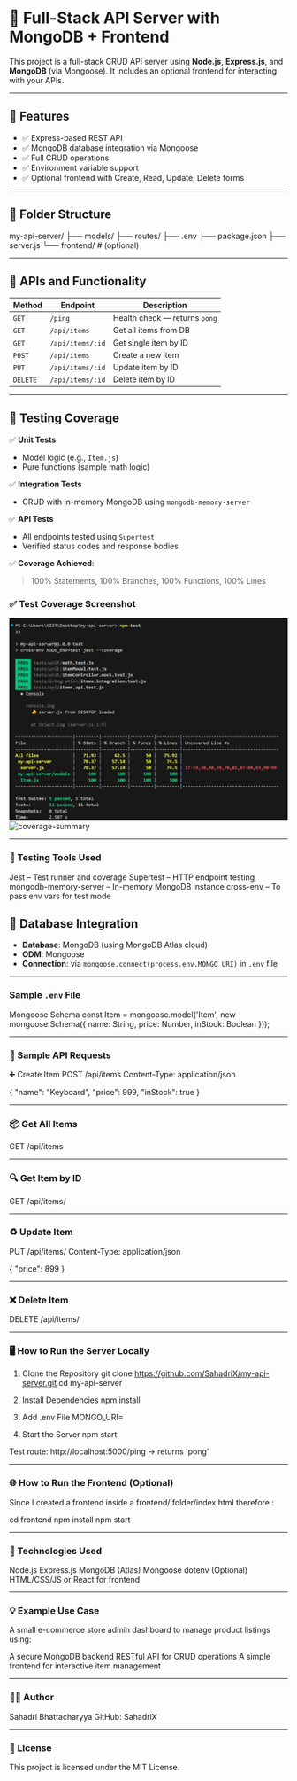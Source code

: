 # 🚀 Full-Stack API Server with MongoDB + Frontend

This project is a full-stack CRUD API server using **Node.js**, **Express.js**, and **MongoDB** (via Mongoose). It includes an optional frontend for interacting with your APIs.

---

## 📌 Features

- ✅ Express-based REST API  
- ✅ MongoDB database integration via Mongoose  
- ✅ Full CRUD operations  
- ✅ Environment variable support  
- ✅ Optional frontend with Create, Read, Update, Delete forms  

---

## 📁 Folder Structure

my-api-server/
├── models/
├── routes/
├── .env
├── package.json
├── server.js
└── frontend/ # (optional)

 ---

## 🔌 APIs and Functionality

| Method   | Endpoint             | Description                    |
|----------|----------------------|--------------------------------|
| `GET`    | `/ping`              | Health check — returns `pong` |
| `GET`    | `/api/items`         | Get all items from DB          |
| `GET`    | `/api/items/:id`     | Get single item by ID          |
| `POST`   | `/api/items`         | Create a new item              |
| `PUT`    | `/api/items/:id`     | Update item by ID              |
| `DELETE` | `/api/items/:id`     | Delete item by ID              |

---

## 🧪 Testing Coverage

✅ **Unit Tests**  
- Model logic (e.g., `Item.js`)
- Pure functions (sample math logic)

✅ **Integration Tests**  
- CRUD with in-memory MongoDB using `mongodb-memory-server`

✅ **API Tests**  
- All endpoints tested using `Supertest`
- Verified status codes and response bodies

✅ **Coverage Achieved**:  
> 100% Statements, 100% Branches, 100% Functions, 100% Lines

### ✅ Test Coverage Screenshot

![Test Coverage](./assets/coverage-summary.png)
![coverage-summary](https://github.com/user-attachments/assets/42e69588-40d1-48e9-abfe-5e82fc95a7bc)



---
### 🧪 Testing Tools Used
Jest – Test runner and coverage
Supertest – HTTP endpoint testing
mongodb-memory-server – In-memory MongoDB instance
cross-env – To pass env vars for test mode


## 🧱 Database Integration

- **Database**: MongoDB (using MongoDB Atlas cloud)  
- **ODM**: Mongoose  
- **Connection**: via `mongoose.connect(process.env.MONGO_URI)` in `.env` file

---

### Sample `.env` File

 Mongoose Schema
const Item = mongoose.model('Item', new mongoose.Schema({
  name: String,
  price: Number,
  inStock: Boolean
}));

---

### 🧪 Sample API Requests
➕ Create Item
POST /api/items
Content-Type: application/json

{
  "name": "Keyboard",
  "price": 999,
  "inStock": true
}

---

### 📦 Get All Items
GET /api/items

---

### 🔍 Get Item by ID
GET /api/items/<id>

---

### ♻️ Update Item
PUT /api/items/<id>
Content-Type: application/json

{
  "price": 899
}

---

### ❌ Delete Item
DELETE /api/items/<id>

---

### 🖥️ How to Run the Server Locally
1. Clone the Repository
git clone https://github.com/SahadriX/my-api-server.git
cd my-api-server

2. Install Dependencies
npm install

3. Add .env File
MONGO_URI=<your MongoDB connection string>

4. Start the Server
npm start



Test route:
http://localhost:5000/ping  → returns 'pong'

---

### 🌐 How to Run the Frontend (Optional)
Since I created a frontend inside a frontend/ folder/index.html therefore :

cd frontend
npm install
npm start


---

### 🧠 Technologies Used
Node.js
Express.js
MongoDB (Atlas)
Mongoose
dotenv
(Optional) HTML/CSS/JS or React for frontend

---

### 💡 Example Use Case
A small e-commerce store admin dashboard to manage product listings using:

A secure MongoDB backend
RESTful API for CRUD operations
A simple frontend for interactive item management

---

### 🧑‍💻 Author
Sahadri Bhattacharyya
GitHub: SahadriX

---

### 📄 License
This project is licensed under the MIT License.
